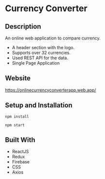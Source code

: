# Currency Converter

<div align="center">


</div>

## Description

An online web application to compare currency.

- A header section with the logo.
- Supports over 32 currencies.
- Used REST API for the data.
- Single Page Application

## Website

https://onlinecurrencyconverterapp.web.app/

## Setup and Installation

```
npm install
```   

```
npm start
```   

## Built With

- ReactJS
- Redux
- Firebase
- CSS
- Axios
